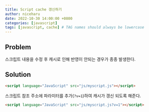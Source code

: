 ```yaml
---
title: Script cache 갱신하기
author: niceharu
date: 2022-10-30 14:00:00 +0800
categories: [javascript]
tags: [javascript, cache] # TAG names should always be lowercase
---
```


## Problem
스크립트 내용을 수정 후 캐시로 인해 반영이 안되는 경우가 종종 발생한다.

## Solution
```html
<script language="JavaScript" src="js/myscript.js"></script>
```

스크립트 참조 주소에 파라미터를 추가(`?v=1`)하여 캐시가 갱신 되도록 해준다.
```html
<script language="JavaScript" src="js/myscript.js?v=1"></script>
```